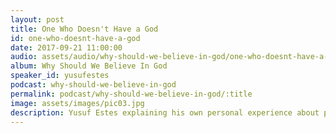 ```yaml
---
layout: post
title: One Who Doesn't Have a God 
id: one-who-doesnt-have-a-god
date: 2017-09-21 11:00:00
audio: assets/audio/why-should-we-believe-in-god/one-who-doesnt-have-a-god.mp3
album: Why Should We Believe In God
speaker_id: yusufestes 
podcast: why-should-we-believe-in-god
permalink: podcast/why-should-we-believe-in-god/:title
image: assets/images/pic03.jpg
description: Yusuf Estes explaining his own personal experience about people who do not believe in God.
---
```

